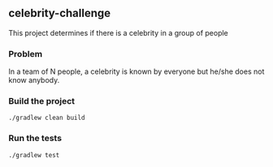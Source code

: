 ## celebrity-challenge

This project determines if there is a celebrity in a group of people

### Problem
 In a team of N people, a celebrity is known by everyone but he/she does not know anybody.

### Build the project
```
./gradlew clean build
```

### Run the tests
```
./gradlew test
```


